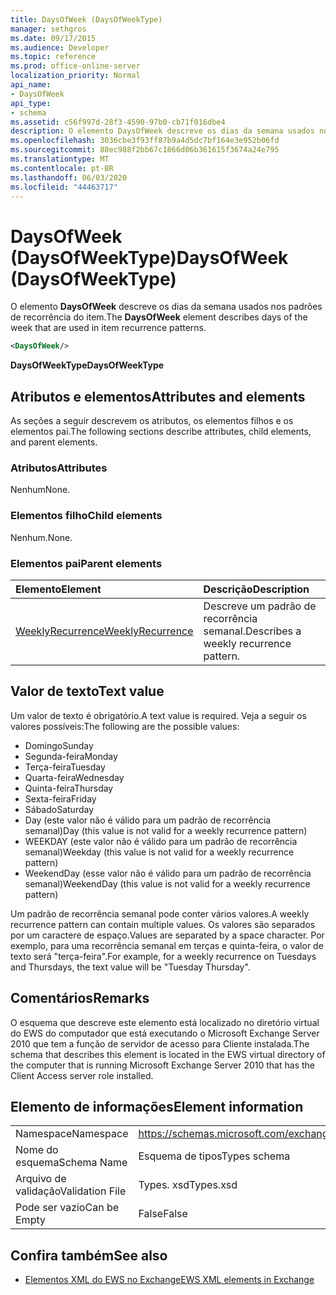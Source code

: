 ```yaml
---
title: DaysOfWeek (DaysOfWeekType)
manager: sethgros
ms.date: 09/17/2015
ms.audience: Developer
ms.topic: reference
ms.prod: office-online-server
localization_priority: Normal
api_name:
- DaysOfWeek
api_type:
- schema
ms.assetid: c56f997d-28f3-4590-97b0-cb71f016dbe4
description: O elemento DaysOfWeek descreve os dias da semana usados nos padrões de recorrência do item.
ms.openlocfilehash: 3036cbe3f93ff87b9a4d5dc7bf164e3e952b06fd
ms.sourcegitcommit: 88ec988f2bb67c1866d06b361615f3674a24e795
ms.translationtype: MT
ms.contentlocale: pt-BR
ms.lasthandoff: 06/03/2020
ms.locfileid: "44463717"
---
```

# <a name="daysofweek-daysofweektype"></a><span data-ttu-id="2cc1f-103">DaysOfWeek (DaysOfWeekType)</span><span class="sxs-lookup"><span data-stu-id="2cc1f-103">DaysOfWeek (DaysOfWeekType)</span></span>

<span data-ttu-id="2cc1f-104">O elemento **DaysOfWeek** descreve os dias da semana usados nos padrões de recorrência do item.</span><span class="sxs-lookup"><span data-stu-id="2cc1f-104">The **DaysOfWeek** element describes days of the week that are used in item recurrence patterns.</span></span> 
  
```XML
<DaysOfWeek/>
```

<span data-ttu-id="2cc1f-105">**DaysOfWeekType**</span><span class="sxs-lookup"><span data-stu-id="2cc1f-105">**DaysOfWeekType**</span></span>

## <a name="attributes-and-elements"></a><span data-ttu-id="2cc1f-106">Atributos e elementos</span><span class="sxs-lookup"><span data-stu-id="2cc1f-106">Attributes and elements</span></span>

<span data-ttu-id="2cc1f-107">As seções a seguir descrevem os atributos, os elementos filhos e os elementos pai.</span><span class="sxs-lookup"><span data-stu-id="2cc1f-107">The following sections describe attributes, child elements, and parent elements.</span></span>
  
### <a name="attributes"></a><span data-ttu-id="2cc1f-108">Atributos</span><span class="sxs-lookup"><span data-stu-id="2cc1f-108">Attributes</span></span>

<span data-ttu-id="2cc1f-109">Nenhum</span><span class="sxs-lookup"><span data-stu-id="2cc1f-109">None.</span></span>
  
### <a name="child-elements"></a><span data-ttu-id="2cc1f-110">Elementos filho</span><span class="sxs-lookup"><span data-stu-id="2cc1f-110">Child elements</span></span>

<span data-ttu-id="2cc1f-111">Nenhum.</span><span class="sxs-lookup"><span data-stu-id="2cc1f-111">None.</span></span>
  
### <a name="parent-elements"></a><span data-ttu-id="2cc1f-112">Elementos pai</span><span class="sxs-lookup"><span data-stu-id="2cc1f-112">Parent elements</span></span>

|<span data-ttu-id="2cc1f-113">**Elemento**</span><span class="sxs-lookup"><span data-stu-id="2cc1f-113">**Element**</span></span>|<span data-ttu-id="2cc1f-114">**Descrição**</span><span class="sxs-lookup"><span data-stu-id="2cc1f-114">**Description**</span></span>|
|:-----|:-----|
|[<span data-ttu-id="2cc1f-115">WeeklyRecurrence</span><span class="sxs-lookup"><span data-stu-id="2cc1f-115">WeeklyRecurrence</span></span>](weeklyrecurrence.md) <br/> |<span data-ttu-id="2cc1f-116">Descreve um padrão de recorrência semanal.</span><span class="sxs-lookup"><span data-stu-id="2cc1f-116">Describes a weekly recurrence pattern.</span></span>  <br/> |
   
## <a name="text-value"></a><span data-ttu-id="2cc1f-117">Valor de texto</span><span class="sxs-lookup"><span data-stu-id="2cc1f-117">Text value</span></span>

<span data-ttu-id="2cc1f-118">Um valor de texto é obrigatório.</span><span class="sxs-lookup"><span data-stu-id="2cc1f-118">A text value is required.</span></span> <span data-ttu-id="2cc1f-119">Veja a seguir os valores possíveis:</span><span class="sxs-lookup"><span data-stu-id="2cc1f-119">The following are the possible values:</span></span>
  
- <span data-ttu-id="2cc1f-120">Domingo</span><span class="sxs-lookup"><span data-stu-id="2cc1f-120">Sunday</span></span>    
- <span data-ttu-id="2cc1f-121">Segunda-feira</span><span class="sxs-lookup"><span data-stu-id="2cc1f-121">Monday</span></span>    
- <span data-ttu-id="2cc1f-122">Terça-feira</span><span class="sxs-lookup"><span data-stu-id="2cc1f-122">Tuesday</span></span>    
- <span data-ttu-id="2cc1f-123">Quarta-feira</span><span class="sxs-lookup"><span data-stu-id="2cc1f-123">Wednesday</span></span>    
- <span data-ttu-id="2cc1f-124">Quinta-feira</span><span class="sxs-lookup"><span data-stu-id="2cc1f-124">Thursday</span></span>    
- <span data-ttu-id="2cc1f-125">Sexta-feira</span><span class="sxs-lookup"><span data-stu-id="2cc1f-125">Friday</span></span>    
- <span data-ttu-id="2cc1f-126">Sábado</span><span class="sxs-lookup"><span data-stu-id="2cc1f-126">Saturday</span></span>    
- <span data-ttu-id="2cc1f-127">Day (este valor não é válido para um padrão de recorrência semanal)</span><span class="sxs-lookup"><span data-stu-id="2cc1f-127">Day (this value is not valid for a weekly recurrence pattern)</span></span>    
- <span data-ttu-id="2cc1f-128">WEEKDAY (este valor não é válido para um padrão de recorrência semanal)</span><span class="sxs-lookup"><span data-stu-id="2cc1f-128">Weekday (this value is not valid for a weekly recurrence pattern)</span></span>    
- <span data-ttu-id="2cc1f-129">WeekendDay (esse valor não é válido para um padrão de recorrência semanal)</span><span class="sxs-lookup"><span data-stu-id="2cc1f-129">WeekendDay (this value is not valid for a weekly recurrence pattern)</span></span>
    
<span data-ttu-id="2cc1f-130">Um padrão de recorrência semanal pode conter vários valores.</span><span class="sxs-lookup"><span data-stu-id="2cc1f-130">A weekly recurrence pattern can contain multiple values.</span></span> <span data-ttu-id="2cc1f-131">Os valores são separados por um caractere de espaço.</span><span class="sxs-lookup"><span data-stu-id="2cc1f-131">Values are separated by a space character.</span></span> <span data-ttu-id="2cc1f-132">Por exemplo, para uma recorrência semanal em terças e quinta-feira, o valor de texto será "terça-feira".</span><span class="sxs-lookup"><span data-stu-id="2cc1f-132">For example, for a weekly recurrence on Tuesdays and Thursdays, the text value will be "Tuesday Thursday".</span></span>
  
## <a name="remarks"></a><span data-ttu-id="2cc1f-133">Comentários</span><span class="sxs-lookup"><span data-stu-id="2cc1f-133">Remarks</span></span>

<span data-ttu-id="2cc1f-134">O esquema que descreve este elemento está localizado no diretório virtual do EWS do computador que está executando o Microsoft Exchange Server 2010 que tem a função de servidor de acesso para Cliente instalada.</span><span class="sxs-lookup"><span data-stu-id="2cc1f-134">The schema that describes this element is located in the EWS virtual directory of the computer that is running Microsoft Exchange Server 2010 that has the Client Access server role installed.</span></span>
  
## <a name="element-information"></a><span data-ttu-id="2cc1f-135">Elemento de informações</span><span class="sxs-lookup"><span data-stu-id="2cc1f-135">Element information</span></span>

|||
|:-----|:-----|
|<span data-ttu-id="2cc1f-136">Namespace</span><span class="sxs-lookup"><span data-stu-id="2cc1f-136">Namespace</span></span>  <br/> |https://schemas.microsoft.com/exchange/services/2006/types  <br/> |
|<span data-ttu-id="2cc1f-137">Nome do esquema</span><span class="sxs-lookup"><span data-stu-id="2cc1f-137">Schema Name</span></span>  <br/> |<span data-ttu-id="2cc1f-138">Esquema de tipos</span><span class="sxs-lookup"><span data-stu-id="2cc1f-138">Types schema</span></span>  <br/> |
|<span data-ttu-id="2cc1f-139">Arquivo de validação</span><span class="sxs-lookup"><span data-stu-id="2cc1f-139">Validation File</span></span>  <br/> |<span data-ttu-id="2cc1f-140">Types. xsd</span><span class="sxs-lookup"><span data-stu-id="2cc1f-140">Types.xsd</span></span>  <br/> |
|<span data-ttu-id="2cc1f-141">Pode ser vazio</span><span class="sxs-lookup"><span data-stu-id="2cc1f-141">Can be Empty</span></span>  <br/> |<span data-ttu-id="2cc1f-142">False</span><span class="sxs-lookup"><span data-stu-id="2cc1f-142">False</span></span>  <br/> |
   
## <a name="see-also"></a><span data-ttu-id="2cc1f-143">Confira também</span><span class="sxs-lookup"><span data-stu-id="2cc1f-143">See also</span></span>

- [<span data-ttu-id="2cc1f-144">Elementos XML do EWS no Exchange</span><span class="sxs-lookup"><span data-stu-id="2cc1f-144">EWS XML elements in Exchange</span></span>](ews-xml-elements-in-exchange.md)


